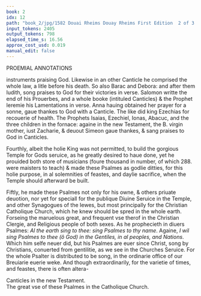 ```yaml
---
book: 2
idx: 12
path: "book_2/jpg/1582 Douai Rheims Douay Rheims First Edition  2 of 3 1610 Old Testament.pdf-12.jpg"
input_tokens: 2405
output_tokens: 798
elapsed_time_s: 16.56
approx_cost_usd: 0.019
manual_edit: false
---
```

PROEMIAL ANNOTATIONS

instruments praising God. Likewise in an other Canticle he comprised the whole law, a litle before his death. So also Barac and Debora: and after them Iudith, song praises to God for their victories in verse. Salomon writte the end of his Prouerbes, and a whole booke (intituled Canticles) & the Prophet Ieremie his Lamentations in verse. Anna hauing obtained her prayer for a sonne, gaue thankes to God with a Canticle. The like did king Ezechias for recouerie of health. The Prophets Isaias, Ezechiel, Ionas, Abacuc, and the three children in the fornace: againe in the new Testament, the B. virgin mother, iust Zacharie, & deuout Simeon gaue thankes, & sang praises to God in Canticles.

Fourthly, albeit the holie King was not permitted, to build the gorgious Temple for Gods seruice, as he greatly desired to haue done, yet he prouided both store of musicians (foure thousand in number, of which 288. were maisters to teach) & made these Psalmes as godlie ditties, for this holie purpose, in al solemnities of feastes, and daylie sacrifice, when the Temple should afterward be built.

Fiftly, he made these Psalmes not only for his owne, & others priuate deuotion, nor yet for speciall for the publique Diuine Seruice in the Temple, and other Synagogues of the Iewes, but most principally for the Christian Catholique Church, which he knew should be spred in the whole earth. Forseing the maruelous great, and frequent vse therof in the Christian Clergie, and Religious people of both sexes. As he prophecieth in diuers Psalmes: *Al the earth sing to thee: sing Psalmes to thy name*. Againe, *I wil sing Psalmes to thee (ô God) in the Gentiles, in al peoples, and Nations*. Which him selfe neuer did, but his Psalmes are euer since Christ, song by Christians, conuerted from gentilitie, as we see in the Churches Seruice. For the whole Psalter is distributed to be song, in the ordinarie office of our Breuiarie euerie weke. And though extraordinarily, for the varietie of times, and feastes, there is often altera-

[^1]: Deut. 32.

[^2]: Iudic. 5. Iudith. 16.

[^3]: Prou. 31. Cant.

[^4]: Thren. 31.

[^5]: 1. Reg. 2. Isa. 38.

[^6]: Isa. 12. Ezech. 38. Ion. 2. Abac. 3. Dan. 3.

[^7]: Luc. 1. 2.

<aside>Canticles in the new Testament.</aside>

[^8]: Both diuine musike and ditties in Gods temple.</aside>

[^9]: 1. Par. 23, 25.

<aside>The great vse of these Psalmes in the Catholique Church.</aside>

[^10]: 65. 17. 49.